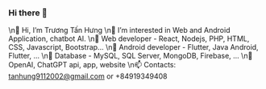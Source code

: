 ### Hi there 👋
\n👋 Hi, I’m Trương Tấn Hưng
\n👀 I’m interested in Web and Android Application, chatbot AI.
\n🌱 Web developer - React, Nodejs, PHP, HTML, CSS, Javascript, Bootstrap...
\n🌱 Android developer - Flutter, Java Android, Flutter, ...
\n🌱 Database - MySQL, SQL Server, MongoDB, Firebase, ...
\n🌱 OpenAI, ChatGPT api, app, website
\n📫 Contacts: tanhung9112002@gmail.com or +84919349408
